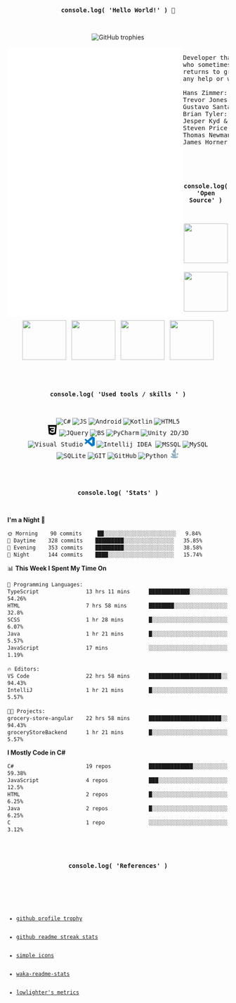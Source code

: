 <!--
- 🔭 I’m currently working on ...
- 🌱 I’m currently learning ...
- 👯 I’m looking to collaborate on ...
- 🤔 I’m looking for help with ...
- 💬 Ask me about ...
- ⚡ Fun fact: ...
- 🤔 I’m looking for help with ...
- 👯 I’m looking to collaborate on ...
-->

<code>
  <h3 align="center">console.log( 'Hello World!' ) 👋</h3>
</code>

<p align="center">
  <img src="https://github-profile-trophy.vercel.app/?username=trolit" height="100px" alt="GitHub trophies"/>
</p>

<img align="left" src="https://github.com/trolit/trolit/blob/master/github-metrics.svg" width="400px" alt="GitHub metrics"/> 

<pre align="right">
<div align="center">
Developer that likes to invent, make and cooperate on IT solutions 
who sometimes plays games, does some kickboxing, watches movies or 
returns to great soundtracks from awesome composers. If you need
any help or want to say <strong>hello</strong>, catch me on Discord:)

Hans Zimmer: <a href="https://youtu.be/sKFLpfv4hSY?list=PLCrKXyV2OjXiChtGSzLIQ4RHKvlzEdjnC">King Arthur</a>, <a href="https://youtu.be/f2omHyq6Lrg?list=PLCrKXyV2OjXiChtGSzLIQ4RHKvlzEdjnC">Last Samurai</a>
Trevor Jones: <a href="https://youtu.be/ygNuRpwZqRU?list=PLCrKXyV2OjXiChtGSzLIQ4RHKvlzEdjnC">The Last of the Mohicans</a>
Gustavo Santaolalla & Mac Quayle: <a href="https://youtu.be/E5qCgrRXR5E?list=PLCrKXyV2OjXiChtGSzLIQ4RHKvlzEdjnC">The Last Of Us Part 2</a>
Brian Tyler: <a href="https://youtu.be/BDBXjyPfWyA?list=PLCrKXyV2OjXiChtGSzLIQ4RHKvlzEdjnC">COD MW3</a>
Jesper Kyd & Lorne Balfe: <a href="https://youtu.be/YSdzkOhyqAk">Assassin's Creed R</a>
Steven Price: <a href="https://youtu.be/xhfo-lB6JS8?list=PLCrKXyV2OjXiChtGSzLIQ4RHKvlzEdjnC">Fury</a>
Thomas Newman: <a href="https://youtu.be/KzmdfOh6su4?list=PLCrKXyV2OjXiChtGSzLIQ4RHKvlzEdjnC">1917</a>
James Horner: <a href="https://youtu.be/JYMySrHL0Fo?list=PLCrKXyV2OjXiChtGSzLIQ4RHKvlzEdjnC">Braveheart</a>
</div>
</pre>

<code>
  <h3 align="center">console.log( 'Open Source' )</h3>
</code>

<p align="center">
   <kbd><a href="https://os-expected.github.io/EzGitDoc-documentation/"><img src="https://os-expected.github.io/EzGitDoc-documentation/img/favicon.png" width="100" height="90"/></a></kbd> &nbsp; <kbd><a href="https://github.com/OS-expected/document-and-compare"><img src="https://trolit.github.io/images/docAndCom-cover.png" width="100" height="90"/></a></kbd> &nbsp; <kbd><a href="https://github.com/OS-expected/3vry"><img src="https://trolit.github.io/images/3vry-cover.png" width="100" height="90"/></a></kbd> &nbsp; <kbd><a href="https://github.com/trolit/projectZero"><img src="https://trolit.github.io/images/projectZero-square.jpg" width="100" height="90"/></a></kbd> &nbsp; <kbd><a href="https://github.com/trolit/sShuffler"><img src="https://trolit.github.io/images/sShuffler-cover.PNG" width="100" height="90"/></a></kbd> &nbsp; <kbd><a href="https://github.com/trolit/Wordally"><img src="https://trolit.github.io/images/wordally-cover.png" width="100" height="90"/></a></kbd>
</p>

<code>
  <h3 align="center">console.log( 'Used tools / skills ' )</h3>
</code>

<p align="center">
  <kbd><img src="https://github.com/simple-icons/simple-icons/blob/develop/icons/csharp.svg" height="23" alt="C#"/></kbd> <kbd><img src="https://github.com/simple-icons/simple-icons/blob/develop/icons/javascript.svg" height="23" alt="JS"/></kbd> <kbd><img src="https://github.com/simple-icons/simple-icons/blob/develop/icons/android.svg" height="23" alt="Android"/></kbd> <kbd><img src="https://github.com/simple-icons/simple-icons/blob/develop/icons/kotlin.svg" height="23" alt="Kotlin"/></kbd> <kbd><img src="https://github.com/simple-icons/simple-icons/blob/develop/icons/html5.svg" height="23" alt="HTML5"/></kbd> <br/> <kbd><img src="https://github.com/simple-icons/simple-icons/blob/develop/icons/css3.svg" height="23" alt="CSS3"/></kbd> <kbd><img src="https://github.com/simple-icons/simple-icons/blob/develop/icons/jquery.svg" height="23" alt="JQuery"/></kbd> <kbd><img src="https://github.com/simple-icons/simple-icons/blob/develop/icons/bootstrap.svg" height="23" alt="BS"/></kbd> <kbd><img src="https://github.com/simple-icons/simple-icons/blob/develop/icons/pycharm.svg" height="23" alt="PyCharm"/></kbd>  <kbd><img src="https://github.com/simple-icons/simple-icons/blob/develop/icons/unity.svg" height="23" alt="Unity 2D/3D"/></kbd> <br/> <kbd><img src="https://github.com/simple-icons/simple-icons/blob/develop/icons/visualstudio.svg" height="23" alt="Visual Studio"/></kbd> <kbd><img src="https://github.com/simple-icons/simple-icons/blob/develop/icons/visualstudiocode.svg" height="23" alt="VSC"/></kbd> <kbd><img src="https://github.com/simple-icons/simple-icons/blob/develop/icons/intellijidea.svg" height="23" alt="Intellij IDEA"/> </kbd> <kbd><img src="https://github.com/simple-icons/simple-icons/blob/develop/icons/microsoftsqlserver.svg" height="23" alt="MSSQL"/></kbd> <kbd><img src="https://github.com/simple-icons/simple-icons/blob/develop/icons/mysql.svg" height="23" alt="MySQL"/></kbd> <br/> <kbd><img src="https://github.com/simple-icons/simple-icons/blob/develop/icons/sqlite.svg" height="23" alt="SQLite"/></kbd> <kbd><img src="https://github.com/simple-icons/simple-icons/blob/develop/icons/git.svg" height="23" alt="GIT"/></kbd> <kbd><img src="https://github.com/simple-icons/simple-icons/blob/develop/icons/github.svg" height="23" alt="GitHub"/></kbd> <kbd><img src="https://github.com/simple-icons/simple-icons/blob/develop/icons/python.svg" height="23" alt="Python"/></kbd> <kbd><img src="https://github.com/simple-icons/simple-icons/blob/develop/icons/java.svg" height="23" alt="Java"/></kbd>
</p>

<code>
  <h3 align="center">console.log( 'Stats' )</h3>
</code>

<!--START_SECTION:waka-->
**I'm a Night 🦉** 

```text
🌞 Morning    90 commits     ██░░░░░░░░░░░░░░░░░░░░░░░   9.84% 
🌆 Daytime    328 commits    █████████░░░░░░░░░░░░░░░░   35.85% 
🌃 Evening    353 commits    █████████░░░░░░░░░░░░░░░░   38.58% 
🌙 Night      144 commits    ████░░░░░░░░░░░░░░░░░░░░░   15.74%

```


📊 **This Week I Spent My Time On** 

```text
💬 Programming Languages: 
TypeScript               13 hrs 11 mins      █████████████░░░░░░░░░░░░   54.26% 
HTML                     7 hrs 58 mins       ████████░░░░░░░░░░░░░░░░░   32.8% 
SCSS                     1 hr 28 mins        █░░░░░░░░░░░░░░░░░░░░░░░░   6.07% 
Java                     1 hr 21 mins        █░░░░░░░░░░░░░░░░░░░░░░░░   5.57% 
JavaScript               17 mins             ░░░░░░░░░░░░░░░░░░░░░░░░░   1.19%

🔥 Editors: 
VS Code                  22 hrs 58 mins      ███████████████████████░░   94.43% 
IntelliJ                 1 hr 21 mins        █░░░░░░░░░░░░░░░░░░░░░░░░   5.57%

🐱‍💻 Projects: 
grocery-store-angular    22 hrs 58 mins      ███████████████████████░░   94.43% 
groceryStoreBackend      1 hr 21 mins        █░░░░░░░░░░░░░░░░░░░░░░░░   5.57%

```

**I Mostly Code in C#** 

```text
C#                       19 repos            ██████████████░░░░░░░░░░░   59.38% 
JavaScript               4 repos             ███░░░░░░░░░░░░░░░░░░░░░░   12.5% 
HTML                     2 repos             █░░░░░░░░░░░░░░░░░░░░░░░░   6.25% 
Java                     2 repos             █░░░░░░░░░░░░░░░░░░░░░░░░   6.25% 
C                        1 repo              ░░░░░░░░░░░░░░░░░░░░░░░░░   3.12%

```



<!--END_SECTION:waka-->

<code>
  <h3 align="center">console.log( 'References' )</h3>
</code>

<code>
  <ul>
    <li><a href="https://github.com/ryo-ma/github-profile-trophy">github profile trophy</a></li>
    <li><a href="https://github.com/DenverCoder1/github-readme-streak-stats">github readme streak stats</a></li>
    <li><a href="https://simpleicons.org/">simple icons</a></li>
    <li><a href="https://github.com/anmol098/waka-readme-stats">waka-readme-stats</a></li>
    <li><a href="https://github.com/lowlighter/metrics">lowlighter's metrics</a></li>
  </ul>
</code>
